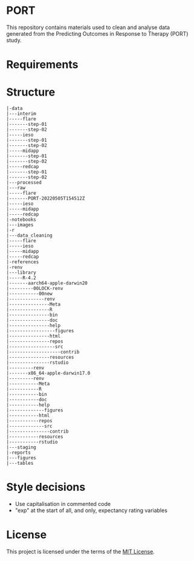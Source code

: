 # PORT

This repository contains materials used to clean and analyse data generated from the Predicting Outcomes in Response to Therapy (PORT) study.

# Requirements

# Structure

    |-data
    |---interim
    |-----flare
    |-------step-01
    |-------step-02
    |-----ieso
    |-------step-01
    |-------step-02
    |-----midapp
    |-------step-01
    |-------step-02
    |-----redcap
    |-------step-01
    |-------step-02
    |---processed
    |---raw
    |-----flare
    |-------PORT-20220505T154512Z
    |-----ieso
    |-----midapp
    |-----redcap
    |-notebooks
    |---images
    |-r
    |---data_cleaning
    |-----flare
    |-----ieso
    |-----midapp
    |-----redcap
    |-references
    |-renv
    |---library
    |-----R-4.2
    |-------aarch64-apple-darwin20
    |---------00LOCK-renv
    |-----------00new
    |-------------renv
    |---------------Meta
    |---------------R
    |---------------bin
    |---------------doc
    |---------------help
    |-----------------figures
    |---------------html
    |---------------repos
    |-----------------src
    |-------------------contrib
    |---------------resources
    |---------------rstudio
    |---------renv
    |-------x86_64-apple-darwin17.0
    |---------renv
    |-----------Meta
    |-----------R
    |-----------bin
    |-----------doc
    |-----------help
    |-------------figures
    |-----------html
    |-----------repos
    |-------------src
    |---------------contrib
    |-----------resources
    |-----------rstudio
    |---staging
    |-reports
    |---figures
    |---tables

# Style decisions

-   Use capitalisation in commented code
-   "exp" at the start of all, and only, expectancy rating variables

# License

This project is licensed under the terms of the [MIT License](https://github.com/McGregor14/port/blob/main/LICENSE).
